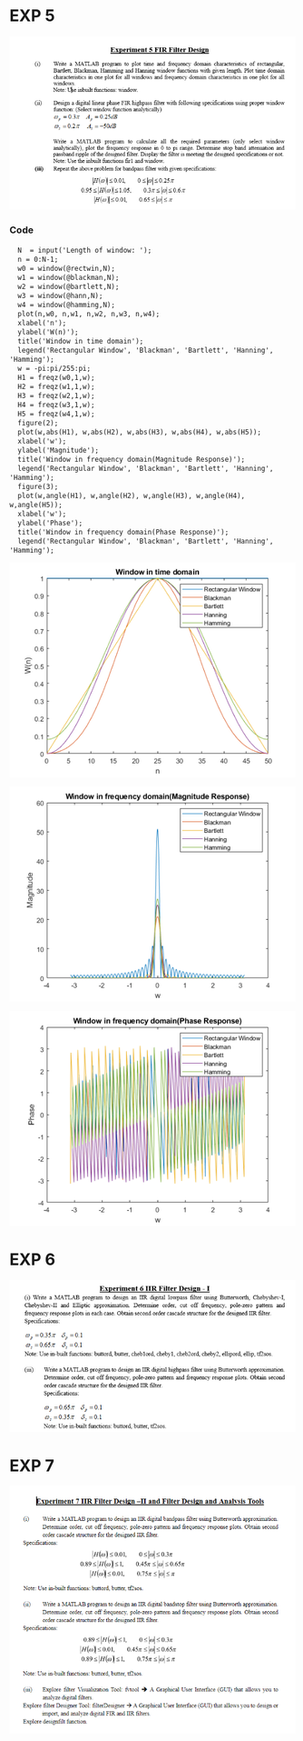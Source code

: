 # EXP 5

![](Images/Exp5.PNG)

### Code 
      N  = input('Length of window: ');
      n = 0:N-1;
      w0 = window(@rectwin,N);
      w1 = window(@blackman,N);
      w2 = window(@bartlett,N);
      w3 = window(@hann,N);
      w4 = window(@hamming,N);
      plot(n,w0, n,w1, n,w2, n,w3, n,w4);
      xlabel('n');
      ylabel('W(n)');
      title('Window in time domain');
      legend('Rectangular Window', 'Blackman', 'Bartlett', 'Hanning', 'Hamming');
      w = -pi:pi/255:pi;
      H1 = freqz(w0,1,w);
      H2 = freqz(w1,1,w);
      H3 = freqz(w2,1,w);
      H4 = freqz(w3,1,w);
      H5 = freqz(w4,1,w);
      figure(2);
      plot(w,abs(H1), w,abs(H2), w,abs(H3), w,abs(H4), w,abs(H5));
      xlabel('w');
      ylabel('Magnitude');
      title('Window in frequency domain(Magnitude Response)');
      legend('Rectangular Window', 'Blackman', 'Bartlett', 'Hanning', 'Hamming');
      figure(3);
      plot(w,angle(H1), w,angle(H2), w,angle(H3), w,angle(H4), w,angle(H5));
      xlabel('w');
      ylabel('Phase');
      title('Window in frequency domain(Phase Response)');
      legend('Rectangular Window', 'Blackman', 'Bartlett', 'Hanning', 'Hamming');
![](Images/Exp5_timedomain.png)

![](Images/Exp5_magnituderesponse.png)

![](Images/Exp5_phaseresponse.png)

# EXP 6

![](Images/Exp6.PNG)

# EXP 7

![](Images/Exp7.PNG)
